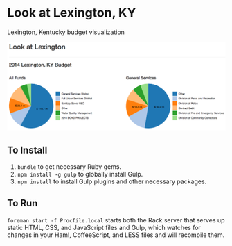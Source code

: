 Look at Lexington, KY
===========

Lexington, Kentucky budget visualization

![](http://github.com/openlexington/look-at-lex/raw/master/screenshot.png)

## To Install

1. `bundle` to get necessary Ruby gems.
1. `npm install -g gulp` to globally install Gulp.
1. `npm install` to install Gulp plugins and other necessary packages.

## To Run

`foreman start -f Procfile.local` starts both the Rack server that serves up static HTML, CSS, and JavaScript files and Gulp, which watches for changes in your Haml, CoffeeScript, and LESS files and will recompile them.
